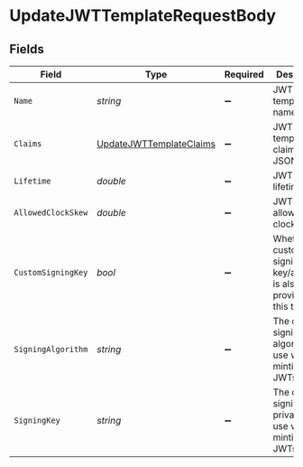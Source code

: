 # UpdateJWTTemplateRequestBody


## Fields

| Field                                                                       | Type                                                                        | Required                                                                    | Description                                                                 |
| --------------------------------------------------------------------------- | --------------------------------------------------------------------------- | --------------------------------------------------------------------------- | --------------------------------------------------------------------------- |
| `Name`                                                                      | *string*                                                                    | :heavy_minus_sign:                                                          | JWT template name                                                           |
| `Claims`                                                                    | [UpdateJWTTemplateClaims](../../Models/Requests/UpdateJWTTemplateClaims.md) | :heavy_minus_sign:                                                          | JWT template claims in JSON format                                          |
| `Lifetime`                                                                  | *double*                                                                    | :heavy_minus_sign:                                                          | JWT token lifetime                                                          |
| `AllowedClockSkew`                                                          | *double*                                                                    | :heavy_minus_sign:                                                          | JWT token allowed clock skew                                                |
| `CustomSigningKey`                                                          | *bool*                                                                      | :heavy_minus_sign:                                                          | Whether a custom signing key/algorithm is also provided for this template   |
| `SigningAlgorithm`                                                          | *string*                                                                    | :heavy_minus_sign:                                                          | The custom signing algorithm to use when minting JWTs                       |
| `SigningKey`                                                                | *string*                                                                    | :heavy_minus_sign:                                                          | The custom signing private key to use when minting JWTs                     |